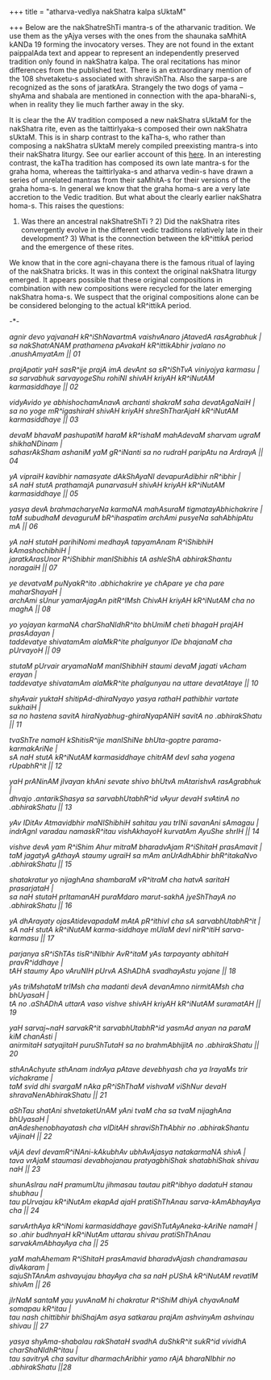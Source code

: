+++
title = "atharva-vedIya nakShatra kalpa sUktaM"

+++
Below are the nakShatreShTi mantra-s of the atharvanic tradition. We use
them as the yAjya verses with the ones from the shaunaka saMhitA kANDa
19 forming the invocatory verses. They are not found in the extant
paippalAda text and appear to represent an independently preserved
tradition only found in nakShatra kalpa. The oral recitations has minor
differences from the published text. There is an extraordinary mention
of the 108 shvetaketu-s associated with shraviShTha. Also the sarpa-s
are recognized as the sons of jaratkAra. Strangely the two dogs of yama
– shyAma and shabala are mentioned in connection with the
apa-bharaNi-s, when in reality they lie much farther away in the sky.

It is clear the the AV tradition composed a new nakShatra sUktaM for the
nakShatra rite, even as the taittirIyaka-s composed their own nakShatra
sUktaM. This is in sharp contrast to the kaTha-s, who rather than
composing a nakShatra sUktaM merely compiled preexisting mantra-s into
their nakShatra liturgy. See our earlier account of this
[here](https://manasataramgini.wordpress.com/2007/12/07/nakshatra-homa-as-per-the-kathaka-yajurvedins/).
In an interesting contrast, the kaTha tradition has composed its own
late mantra-s for the graha homa, whereas the taittirIyaka-s and atharva
vedin-s have drawn a series of unrelated mantras from their saMhitA-s
for their versions of the graha homa-s. In general we know that the
graha homa-s are a very late accretion to the Vedic tradition. But what
about the clearly earlier nakShatra homa-s. This raises the questions:
1) Was there an ancestral nakShatreShTi ? 2) Did the nakShatra rites
convergently evolve in the different vedic traditions relatively late in
their development? 3) What is the connection between the kR^ittikA
period and the emergence of these rites.

We know that in the core agni-chayana there is the famous ritual of
laying of the nakShatra bricks. It was in this context the original
nakShatra liturgy emerged. It appears possible that these original
compositions in combination with new compositions were recycled for the
later emerging nakShatra homa-s. We suspect that the original
compositions alone can be be considered belonging to the actual
kR^ittikA period.

\-\*-

*agnir devo yajvanaH kR^iShNavartmA vaishvAnaro jAtavedA rasAgrabhuk |  
sa nakShatrANAM prathamena pAvakaH kR^ittikAbhir jvalano no
.anushAmyatAm || 01*

*prajApatir yaH sasR^ije prajA imA devAnt sa sR^iShTvA viniyojya karmasu
|  
sa sarvabhuk sarvayogeShu rohiNI shivAH kriyAH kR^iNutAM karmasiddhaye
|| 02*

*vidyAvido ye abhishochamAnavA archanti shakraM saha devatAgaNaiH |  
sa no yoge mR^igashiraH shivAH kriyAH shreShTharAjaH kR^iNutAM
karmasiddhaye || 03*

*devaM bhavaM pashupatiM haraM kR^ishaM mahAdevaM sharvam ugraM
shikhaNDinam |  
sahasrAkSham ashaniM yaM gR^iNanti sa no rudraH paripAtu na ArdrayA ||
04*

*yA vipraiH kavibhir namasyate dAkShAyaNI devapurAdibhir nR^ibhir |  
sA naH stutA prathamajA punarvasuH shivAH kriyAH kR^iNutAM karmasiddhaye
|| 05*

*yasya devA brahmacharyeNa karmaNA mahAsuraM tigmatayAbhichakrire |  
taM subudhaM devaguruM bR^ihaspatim archAmi pusyeNa sahAbhipAtu mA ||
06*

*yA naH stutaH parihiNomi medhayA tapyamAnam R^iShibhiH kAmashochibhiH
|  
jaratkArasUnor R^iShibhir manIShibhis tA ashleShA abhirakShantu noragaiH
|| 07*

*ye devatvaM puNyakR^ito .abhichakrire ye chApare ye cha pare
maharShayaH |  
archAmi sUnur yamarAjagAn pitR^IMsh ChivAH kriyAH kR^iNutAM cha no maghA
|| 08*

*yo yojayan karmaNA charShaNIdhR^ito bhUmiM cheti bhagaH prajAH
prasAdayan |  
taddevatye shivatamAm alaMkR^ite phalgunyor IDe bhajanaM cha pUrvayoH ||
09*

*stutaM pUrvair aryamaNaM manIShibhiH staumi devaM jagati vAcham erayan
|  
taddevatye shivatamAm alaMkR^ite phalgunyau na uttare devatAtaye || 10*

*shyAvair yuktaH shitipAd-dhiraNyayo yasya rathaH pathibhir vartate
sukhaiH |  
sa no hastena savitA hiraNyabhug-ghiraNyapANiH savitA no .abhirakShatu
|| 11*

*tvaShTre namaH kShitisR^ije manIShiNe bhUta-goptre parama-karmakAriNe
|  
sA naH stutA kR^iNutAM karmasiddhaye chitrAM devI saha yogena rUpabhR^it
|| 12*

*yaH prANinAM jIvayan khAni sevate shivo bhUtvA mAtarishvA rasAgrabhuk
|  
dhvajo .antarikShasya sa sarvabhUtabhR^id vAyur devaH svAtinA no
.abhirakShatu || 13*

*yAv IDitAv Atmavidbhir maNIShibhiH sahitau yau trINi savanAni sAmagau
|  
indrAgnI varadau namaskR^itau vishAkhayoH kurvatAm AyuShe shrIH || 14*

*vishve devA yam R^iShim Ahur mitraM bharadvAjam R^iShitaH prasAmavit
|  
taM jagatyA gAthayA staumy ugraiH sa mAm anUrAdhAbhir bhR^itakaNvo
.abhirakShatu || 15*

*shatakratur yo nijaghAna shambaraM vR^itraM cha hatvA saritaH
prasarjataH |  
sa naH stutaH prItamanAH puraMdaro marut-sakhA jyeShThayA no
.abhirakShatu || 16*

*yA dhArayaty ojasAtidevapadaM mAtA pR^ithivI cha sA sarvabhUtabhR^it
|  
sA naH stutA kR^iNutAM karma-siddhaye mUlaM devI nirR^itiH sarva-karmasu
|| 17*

*parjanya sR^iShTAs tisR^iNIbhir AvR^itaM yAs tarpayanty abhitaH
pravR^iddhaye |  
tAH staumy Apo vAruNIH pUrvA AShADhA svadhayAstu yojane || 18*

*yAs triMshataM trIMsh cha madanti devA devanAmno nirmitAMsh cha
bhUyasaH |  
tA no .aShADhA uttarA vaso vishve shivAH kriyAH kR^iNutAM suramatAH ||
19*

*yaH sarvaj\~naH sarvakR^it sarvabhUtabhR^id yasmAd anyan na paraM kiM
chanAsti |  
anirmitaH satyajitaH puruShTutaH sa no brahmAbhijitA no .abhirakShatu ||
20*

*sthAnAchyute sthAnam indrAya pAtave devebhyash cha ya IrayaMs trir
vichakrame |  
taM svid dhi svargaM nAka pR^iShThaM vishvaM viShNur devaH
shravaNenAbhirakShatu || 21*

*aShTau shatAni shvetaketUnAM yAni tvaM cha sa tvaM nijaghAna bhUyasaH
|  
anAdeshenobhayatash cha vIDitAH shraviShThAbhir no .abhirakShantu
vAjinaH || 22*

*vAjA devI devamR^iNAni-kAkubhAv ubhAvAjasya natakarmaNA shivA |  
tava vrAjaM staumasi devabhojanau pratyagbhiShak shatabhiShak shivau naH
|| 23*

*shunAsIrau naH pramumUtu jihmasau tautau pitR^ibhyo dadatuH stanau
shubhau |  
tau pUrvajau kR^iNutAm ekapAd ajaH pratiShThAnau sarva-kAmAbhayAya cha
|| 24*

*sarvArthAya kR^iNomi karmasiddhaye gaviShTutAyAneka-kAriNe namaH |  
so .ahir budhnyaH kR^iNutAm uttarau shivau pratiShThAnau
sarvakAmAbhayAya cha || 25*

*yaM mahAhemam R^iShitaH prasAmavid bharadvAjash chandramasau divAkaram
|  
sajuShTAnAm ashvayujau bhayAya cha sa naH pUShA kR^iNutAM revatIM shivAm
|| 26*

*jIrNaM santaM yau yuvAnaM hi chakratur R^iShiM dhiyA chyavAnaM somapau
kR^itau |  
tau nash chittibhir bhiShajAm asya satkarau prajAm ashvinyAm ashvinau
shivau || 27*

*yasya shyAma-shabalau rakShataH svadhA duShkR^it sukR^id vividhA
charShaNIdhR^itau |  
tau savitryA cha savitur dharmachAribhir yamo rAjA bharaNIbhir no
.abhirakShatu ||28*
